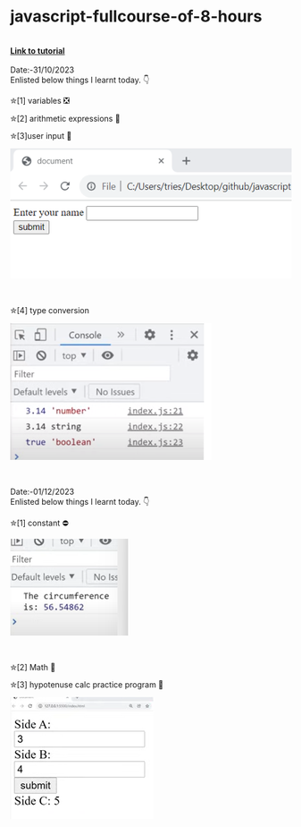 # javascript-fullcourse-of-8-hours

<br>
<b> <a href="https://www.youtube.com/watch?v=8dWL3wF_OMw" target="_blank"> Link to tutorial </a></b>
<br>

<br>
Date:-31/10/2023
<br>
Enlisted below things I learnt today. 👇
<br>

✮[1] variables ❎
<br>

✮[2] arithmetic expressions 🧮
<br>

✮[3]user input 🧮
<br>

![Alt text](user.input.png)

<br>

✮[4] type conversion

![Alt text](type.conversion.png)

<br>

Date:-01/12/2023
<br>
Enlisted below things I learnt today. 👇
<br>

✮[1] constant ⛔
<br>

![Alt text](constant.png)

<br>

✮[2] Math 🔣
<br>

✮[3] hypotenuse calc practice program 📐

![Alt text](hypotheneus.png)

